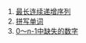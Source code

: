 1. [最长连续递增序列](./src/main/java/io/github/ccccmaster/Leetcode_674.java)
2. [拼写单词](./src/main/java/io/github/ccccmaster/Leetcode_1160.java)
3. [0～n-1中缺失的数字](./src/main/java/io/github/ccccmaster/Leetcode_JZ_53.java)